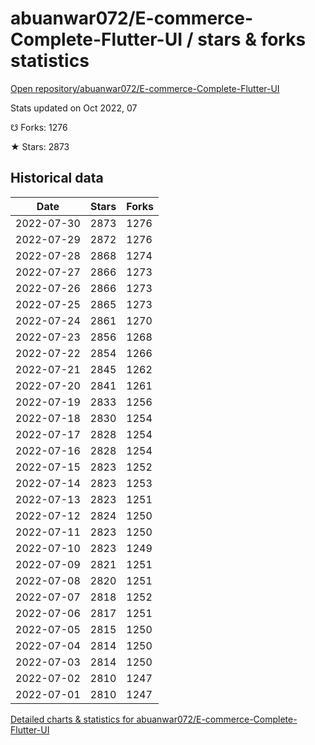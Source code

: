 # abuanwar072/E-commerce-Complete-Flutter-UI / stars & forks statistics

[Open repository/abuanwar072/E-commerce-Complete-Flutter-UI](https://github.com/abuanwar072/E-commerce-Complete-Flutter-UI)

Stats updated on Oct 2022, 07

☋ Forks: 1276

★ Stars: 2873

## Historical data
| Date | Stars | Forks |
|------|-------|-------|
| 2022-07-30 | 2873 | 1276 | 
| 2022-07-29 | 2872 | 1276 | 
| 2022-07-28 | 2868 | 1274 | 
| 2022-07-27 | 2866 | 1273 | 
| 2022-07-26 | 2866 | 1273 | 
| 2022-07-25 | 2865 | 1273 | 
| 2022-07-24 | 2861 | 1270 | 
| 2022-07-23 | 2856 | 1268 | 
| 2022-07-22 | 2854 | 1266 | 
| 2022-07-21 | 2845 | 1262 | 
| 2022-07-20 | 2841 | 1261 | 
| 2022-07-19 | 2833 | 1256 | 
| 2022-07-18 | 2830 | 1254 | 
| 2022-07-17 | 2828 | 1254 | 
| 2022-07-16 | 2828 | 1254 | 
| 2022-07-15 | 2823 | 1252 | 
| 2022-07-14 | 2823 | 1253 | 
| 2022-07-13 | 2823 | 1251 | 
| 2022-07-12 | 2824 | 1250 | 
| 2022-07-11 | 2823 | 1250 | 
| 2022-07-10 | 2823 | 1249 | 
| 2022-07-09 | 2821 | 1251 | 
| 2022-07-08 | 2820 | 1251 | 
| 2022-07-07 | 2818 | 1252 | 
| 2022-07-06 | 2817 | 1251 | 
| 2022-07-05 | 2815 | 1250 | 
| 2022-07-04 | 2814 | 1250 | 
| 2022-07-03 | 2814 | 1250 | 
| 2022-07-02 | 2810 | 1247 | 
| 2022-07-01 | 2810 | 1247 | 


[Detailed charts & statistics for abuanwar072/E-commerce-Complete-Flutter-UI](https://reviewgithub.com/rep/abuanwar072/E-commerce-Complete-Flutter-UI)
